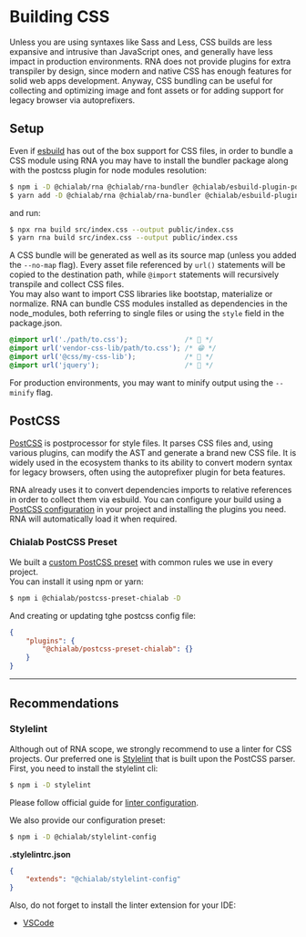 # Building CSS

Unless you are using syntaxes like Sass and Less, CSS builds are less expansive and intrusive than JavaScript ones, and generally have less impact in production environments. RNA does not provide plugins for extra transpiler by design, since modern and native CSS has enough features for solid web apps development. Anyway, CSS bundling can be useful for collecting and optimizing image and font assets or for adding support for legacy browser via autoprefixers.

## Setup

Even if [esbuild](https://esbuild.github.io/) has out of the box support for CSS files, in order to bundle a CSS module using RNA you may have to install the bundler package along with the postcss plugin for node modules resolution:

```sh
$ npm i -D @chialab/rna @chialab/rna-bundler @chialab/esbuild-plugin-postcss
$ yarn add -D @chialab/rna @chialab/rna-bundler @chialab/esbuild-plugin-postcss
```

and run:

```sh
$ npx rna build src/index.css --output public/index.css
$ yarn rna build src/index.css --output public/index.css
```

A CSS bundle will be generated as well as its source map (unless you added the `--no-map` flag). Every asset file referenced by `url()` statements will be copied to the destination path, while `@import` statements will recursively transpile and collect CSS files.  
You may also want to import CSS libraries like bootstap, materialize or normalize. RNA can bundle CSS modules installed as dependencies in the node_modules, both referring to single files or using the `style` field in the package.json.

```css
@import url('./path/to.css');              /* 🙂 */
@import url('vendor-css-lib/path/to.css'); /* 😁 */
@import url('@css/my-css-lib');            /* 🤩 */
@import url('jquery');                     /* 🤕 */
```

For production environments, you may want to minify output using the `--minify` flag.

## PostCSS

[PostCSS](https://postcss.org/) is postprocessor for style files. It parses CSS files and, using various plugins, can modify the AST and generate a brand new CSS file. It is widely used in the ecosystem thanks to its ability to convert modern syntax for legacy browsers, often using the autoprefixer plugin for beta features.

RNA already uses it to convert dependencies imports to relative references in order to collect them via esbuild. You can configure your build using a [PostCSS configuration](https://github.com/postcss/postcss-load-config) in your project and installing the plugins you need. RNA will automatically load it when required.

### Chialab PostCSS Preset

We built a [custom PostCSS preset](https://www.npmjs.com/package/@chialab/postcss-preset-chialab) with common rules we use in every project.  
You can install it using npm  or yarn:

```sh
$ npm i @chialab/postcss-preset-chialab -D
```

And creating or updating tghe postcss config file:

```json
{
    "plugins": {
        "@chialab/postcss-preset-chialab": {}
    }
}
```

---

## Recommendations

### Stylelint

Although out of RNA scope, we strongly recommend to use a linter for CSS projects. Our preferred one is [Stylelint](https://stylelint.io/) that is built upon the PostCSS parser.  
First, you need to install the stylelint cli:

```sh
$ npm i -D stylelint
```

Please follow official guide for [linter configuration](https://stylelint.io/user-guide/configure).

We also provide our configuration preset:

```sh
$ npm i -D @chialab/stylelint-config
```

**.stylelintrc.json**

```json
{
    "extends": "@chialab/stylelint-config"
}
```

Also, do not forget to install the linter extension for your IDE:
* [VSCode](https://marketplace.visualstudio.com/items?itemName=stylelint.vscode-stylelint)
